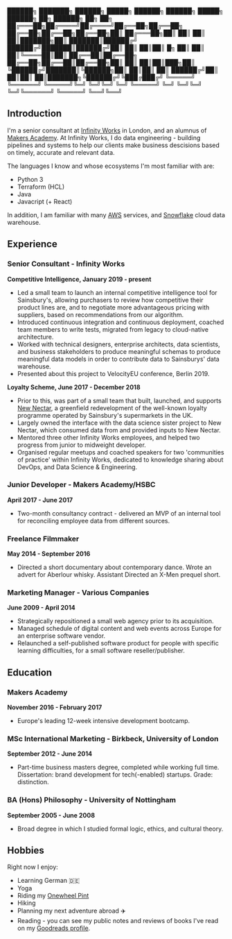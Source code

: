 

 ██████╗ ███████╗ ██████╗ █████╗ ██████╗     ██████╗  █████╗ ██████╗ ██╗      ██████╗ ██╗    ██╗
██╔═══██╗██╔════╝██╔════╝██╔══██╗██╔══██╗    ██╔══██╗██╔══██╗██╔══██╗██║     ██╔═══██╗██║    ██║
██║   ██║███████╗██║     ███████║██████╔╝    ██████╔╝███████║██████╔╝██║     ██║   ██║██║ █╗ ██║
██║   ██║╚════██║██║     ██╔══██║██╔══██╗    ██╔══██╗██╔══██║██╔══██╗██║     ██║   ██║██║███╗██║
╚██████╔╝███████║╚██████╗██║  ██║██║  ██║    ██████╔╝██║  ██║██║  ██║███████╗╚██████╔╝╚███╔███╔╝
 ╚═════╝ ╚══════╝ ╚═════╝╚═╝  ╚═╝╚═╝  ╚═╝    ╚═════╝ ╚═╝  ╚═╝╚═╝  ╚═╝╚══════╝ ╚═════╝  ╚══╝╚══╝


## Introduction
I'm a senior consultant at [Infinity Works](https://www.infinityworks.com/) in London, and an alumnus of [Makers Academy](https://makers.tech/). At Infinity Works, I do data engineering - building pipelines and systems to help our clients make business descisions based on timely, accurate and relevant data.

The languages I know and whose ecosystems I'm most familiar with are:

* Python 3
* Terraform (HCL)
* Java
* Javacript (+ React)

In addition, I am familiar with many [AWS](https://aws.amazon.com/) services, and [Snowflake](https://www.snowflake.com/) cloud data warehouse. 

## Experience

### Senior Consultant - Infinity Works 
**Competitive Intelligence, January 2019 - present**

* Led a small team to launch an internal competitive intelligence tool for Sainsbury's, allowing purchasers to review how competitive their product lines are, and to negotiate more advantageous pricing with suppliers, based on recommendations from our algorithm.
* Introduced continuous integration and continuous deployment, coached team members to write tests, migrated from legacy to cloud-native architecture.
* Worked with technical designers, enterprise architects, data scientists, and business stakeholders to produce meaningful schemas to produce meaningful data models in order to contribute data to Sainsburys' data warehouse.
* Presented about this project to VelocityEU conference, Berlin 2019.

**Loyalty Scheme, June 2017 - December 2018**

* Prior to this, was part of a small team that built, launched, and supports [New Nectar](https://nectar.sainsburys.co.uk), a greenfield redevelopment of the well-known loyalty programme operated by Sainsbury's supermarkets in the UK.
* Largely owned the interface with the data science sister project to New Nectar, which consumed data from and provided inputs to New Nectar.
* Mentored three other Infinity Works employees, and helped two progress from junior to midweight developer.
* Organised regular meetups and coached speakers for two 'communities of practice' within Infinity Works, dedicated to knowledge sharing about DevOps, and Data Science & Engineering.

### Junior Developer - Makers Academy/HSBC
**April 2017 - June 2017**

* Two-month consultancy contract - delivered an MVP of an internal tool for reconciling employee data from different sources.

### Freelance Filmmaker
**May 2014 - September 2016**

* Directed a short documentary about contemporary dance. Wrote an advert for Aberlour whisky. Assistant Directed an X-Men prequel short.

### Marketing Manager - Various Companies
**June 2009 - April 2014**

* Strategically repositioned a small web agency prior to its acquisition.
* Managed schedule of digital content and web events across Europe for an enterprise software vendor.
* Relaunched a self-published software product for people with specific learning difficulties, for a small software reseller/publisher.

## Education
### Makers Academy
**November 2016 - February 2017**

* Europe's leading 12-week intensive development bootcamp.

### MSc International Marketing - Birkbeck, University of London
**September 2012 - June 2014**

* Part-time business masters degree, completed while working full time. Dissertation: brand development for tech(-enabled) startups. Grade: distinction.

### BA (Hons) Philosophy - University of Nottingham 
**September 2005 - June 2008**

* Broad degree in which I studied formal logic, ethics, and cultural theory.

## Hobbies
Right now I enjoy:
* Learning German :de:
* Yoga 
* Riding my [Onewheel Pint](https://onewheel.com/products/pint)
* Hiking
* Planning my next adventure abroad :airplane:
* Reading - you can see my public notes and reviews of books I've read on my [Goodreads profile](https://www.goodreads.com/user/show/88872855-oscar-barlow).
